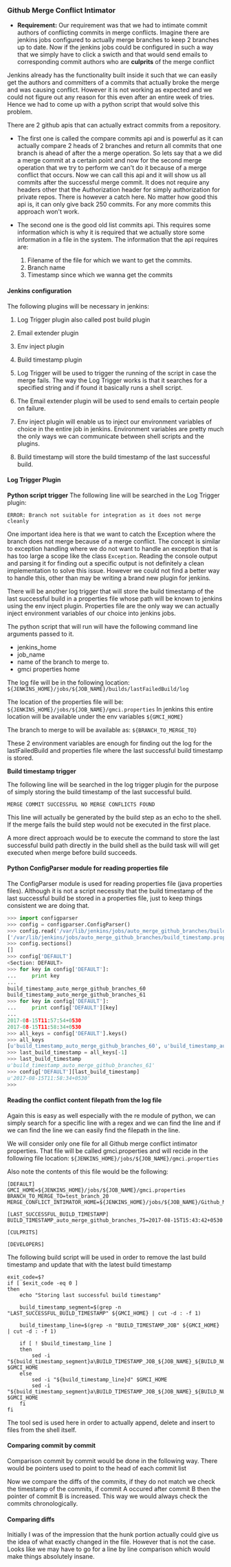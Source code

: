 ### Github Merge Conflict Intimator

- **Requirement:** Our requirement was that we had to intimate commit authors of conflicting 
commits in merge conflicts. Imagine there are jenkins jobs configured to actually merge branches to
 keep 2 branches up to date. Now if the jenkins jobs could be configured in such a way that we
  simply have to click a swicth and that would send emails to corresponding commit authors who are
   **culprits** of the merge conflict

Jenkins already has the functionality built inside it such that we can easily get the authors and
committers of a commits that actually broke the merge and was causing conflict. However it is not working as expected and we could not figure out any reason for this even after an entire week of tries. Hence we had to come up with a python script that would solve this problem. 

There are 2 github apis that can actually extract commits from a repository.

- The first one is called the compare commits api and is powerful as it can actually compare 2 heads of 2 branches and return all commits that one branch is ahead of after the a merge operation. So lets say that a we did a merge commit at a certain point and now for the second merge operation that we try to perform we can't do it because of a merge conflict that occurs. Now we can call this api and it will show us all commits after the successful merge commit. It does not require any headers other that the Authorization header for simply authorization for private repos. There is however a catch here. No matter how good this api is, it can only give back 250 commits. For any more commits this approach won't work.

- The second one is the good old list commits api. This requires some information which is why it is required that we actually store some information in a file in the system. The information that the api requires are:
    1. Filename of the file for which we want to get the commits.  
    2. Branch name
    3. Timestamp since which we wanna get the commits
    
#### Jenkins configuration

The following plugins will be necessary in jenkins:
1. Log Trigger plugin also called post build plugin
2. Email extender plugin
3. Env inject plugin
4. Build timestamp plugin

1. Log Trigger will be used to trigger the running of the script in case the merge fails. The way the Log Trigger works is that it searches for a specified string and if found it basically runs a shell script.
2. The Email extender plugin will be used to send emails to certain people on failure.
3. Env inject plugin will enable us to inject our environment variables of choice in the entire job in jenkins. Environment variables are pretty much the only ways we can communicate between shell scripts and the plugins.
4. Build timestamp will store the build timestamp of the last successful build. 

#### Log Trigger Plugin

**Python script trigger**
The following line will be searched in the Log Trigger plugin:

`ERROR: Branch not suitable for integration as it does not merge cleanly`

One important idea here is that we want to catch the Exception where the branch does not merge because of a merge conflict. The concept is similar to exception handling where we do not want to handle an exception that is has too large a scope like the class `Exception`. Reading the console output and parsing it for finding out a specific output is not definitely a clean implementation to solve this issue. However we could not find a better way to handle this, other than may be writing a brand new plugin for jenkins.

There will be another log trigger that will store the build timestamp of the last successful build in a properties file whose path will be known to jenkins using the env inject plugin. Properties file are the only way we can actually inject environment variables of our choice into jenkins jobs.

The python script that will run will have the following command line arguments passed to it.
- jenkins_home
- job_name
- name of the branch to merge to.
- gmci properties home

The log file will be in the following location:
`${JENKINS_HOME}/jobs/${JOB_NAME}/builds/lastFailedBuild/log`

The location of the properties file will be:
`${JENKINS_HOME}/jobs/${JOB_NAME}/gmci.properties`
In jenkins this entire location will be available under the env variables
`${GMCI_HOME}`

The branch to merge to will be available as:
`${BRANCH_TO_MERGE_TO}`

These 2 environment variables are enough for finding out the log for the lastFailedBuild and properties file where the last successful build timestamp is stored.

**Build timestamp trigger**

The following line will be searched in the log trigger plugin for the purpose of simply storing the build timestamp of the last successful build. 

`MERGE COMMIT SUCCESSFUL NO MERGE CONFLICTS FOUND`

This line will actually be generated by the build step as an echo to the shell. If the merge fails the build step would not be executed in the first place.

A more direct approach would be to execute the command to store the last successful build path directly in the build shell as the build task will will get executed when merge before build succeeds.

#### Python ConfigParser module for reading properties file

The ConfigParser module is used for reading properties file (java properties files). Although it is not a script necessity that the build timestamp of the last successful build be stored in a properties file, just to keep things consistent we are doing that.

```python
>>> import configparser
>>> config = configparser.ConfigParser()
>>> config.read('/var/lib/jenkins/jobs/auto_merge_github_branches/build_timestamp.properties')
['/var/lib/jenkins/jobs/auto_merge_github_branches/build_timestamp.properties']
>>> config.sections()
[]
>>> config['DEFAULT']
<Section: DEFAULT>
>>> for key in config['DEFAULT']:
...     print key
... 
build_timestamp_auto_merge_github_branches_60
build_timestamp_auto_merge_github_branches_61
>>> for key in config['DEFAULT']:
...     print config['DEFAULT'][key]
... 
2017-08-15T11:57:54+0530
2017-08-15T11:58:34+0530
>>> all_keys = config['DEFAULT'].keys()
>>> all_keys
[u'build_timestamp_auto_merge_github_branches_60', u'build_timestamp_auto_merge_github_branches_61']
>>> last_build_timestamp = all_keys[-1]
>>> last_build_timestamp
u'build_timestamp_auto_merge_github_branches_61'
>>> config['DEFAULT'][last_build_timestamp]
u'2017-08-15T11:58:34+0530'
>>> 
```
#### Reading the conflict content filepath from the log file

Again this is easy as well especially with the re module of python, we can simply search for a specific line with a regex and we can find the line and if we can find the line we can easily find the filepath in the line.

We will consider only one file for all Github merge conflict intimator properties. That file will be called gmci.properties and will recide in the following file location:
`${JENKINS_HOME}/jobs/${JOB_NAME}/gmci.properties`

Also note the contents of this file would be the following:
```buildoutcfg
[DEFAULT]
GMCI_HOME=${JENKINS_HOME}/jobs/${JOB_NAME}/gmci.properties
BRANCH_TO_MERGE_TO=test_branch_20
MERGE_CONFLICT_INTIMATOR_HOME=${JENKINS_HOME}/jobs/${JOB_NAME}/Github_Merge_Conflict_Intimator.py

[LAST_SUCCESSFUL_BUILD_TIMESTAMP]
BUILD_TIMESTAMP_auto_merge_github_branches_75=2017-08-15T15:43:42+0530

[CULPRITS]

[DEVELOPERS]

```

The following build script will be used in order to remove the last build timestamp and update that with the latest build timestamp

```commandline
exit_code=$?
if [ $exit_code -eq 0 ]
then
	echo "Storing last successful build timestamp"

	build_timestamp_segment=$(grep -n "LAST_SUCCESSFUL_BUILD_TIMESTAMP" ${GMCI_HOME} | cut -d : -f 1)

	build_timestamp_line=$(grep -n "BUILD_TIMESTAMP_JOB" ${GMCI_HOME} | cut -d : -f 1)
    
    if [ ! $build_timestamp_line ]
    then
    	sed -i "${build_timestamp_segment}a\BUILD_TIMESTAMP_JOB_${JOB_NAME}_${BUILD_NUMBER}=$BUILD_TIMESTAMP" $GMCI_HOME
    else
    	sed -i "${build_timestamp_line}d" $GMCI_HOME
    	sed -i "${build_timestamp_segment}a\BUILD_TIMESTAMP_JOB_${JOB_NAME}_${BUILD_NUMBER}=$BUILD_TIMESTAMP" $GMCI_HOME
    fi
fi

```

The tool sed is used here in order to actually append, delete and insert to files from the shell itself.

#### Comparing commit by commit

Comparison commit by commit would be done in the following way. 
There would be pointers used to point to the head of each commit list

Now we compare the diffs of the commits, if they do not match we check the timestamp of the commits, if commit A occured after commit B then the pointer of commit B is increased. This way we would always 
check the commits chronologically.

#### Comparing diffs

Initially I was of the impression that the hunk portion actually could give us the idea of what exactly changed in the file. However that is not the case. Looks like we may have to go for a line by line comparison which would make things absolutely insane.